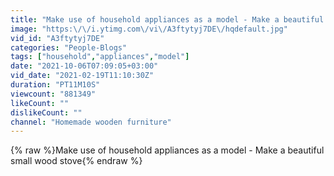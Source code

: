 ```yaml
---
title: "Make use of household appliances as a model - Make a beautiful small wood stove"
image: "https:\/\/i.ytimg.com\/vi\/A3ftytyj7DE\/hqdefault.jpg"
vid_id: "A3ftytyj7DE"
categories: "People-Blogs"
tags: ["household","appliances","model"]
date: "2021-10-06T07:09:05+03:00"
vid_date: "2021-02-19T11:10:30Z"
duration: "PT11M10S"
viewcount: "881349"
likeCount: ""
dislikeCount: ""
channel: "Homemade wooden furniture"
---
```

{% raw %}Make use of household appliances as a model - Make a beautiful small wood stove{% endraw %}
